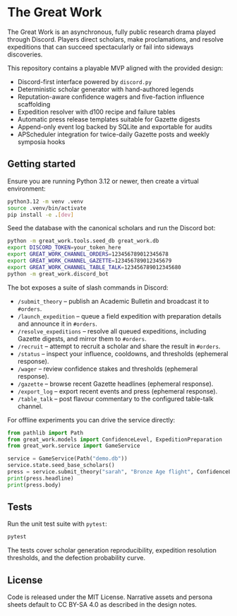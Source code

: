 # The Great Work

The Great Work is an asynchronous, fully public research drama played through Discord. Players direct scholars, make proclamations, and resolve expeditions that can succeed spectacularly or fail into sideways discoveries.

This repository contains a playable MVP aligned with the provided design:

* Discord-first interface powered by `discord.py`
* Deterministic scholar generator with hand-authored legends
* Reputation-aware confidence wagers and five-faction influence scaffolding
* Expedition resolver with d100 recipe and failure tables
* Automatic press release templates suitable for Gazette digests
* Append-only event log backed by SQLite and exportable for audits
* APScheduler integration for twice-daily Gazette posts and weekly symposia hooks

## Getting started

Ensure you are running Python 3.12 or newer, then create a virtual environment:

```bash
python3.12 -m venv .venv
source .venv/bin/activate
pip install -e .[dev]
```

Seed the database with the canonical scholars and run the Discord bot:

```bash
python -m great_work.tools.seed_db great_work.db
export DISCORD_TOKEN=your_token_here
export GREAT_WORK_CHANNEL_ORDERS=123456789012345678
export GREAT_WORK_CHANNEL_GAZETTE=123456789012345679
export GREAT_WORK_CHANNEL_TABLE_TALK=123456789012345680
python -m great_work.discord_bot
```

The bot exposes a suite of slash commands in Discord:

* `/submit_theory` – publish an Academic Bulletin and broadcast it to `#orders`.
* `/launch_expedition` – queue a field expedition with preparation details and announce it in `#orders`.
* `/resolve_expeditions` – resolve all queued expeditions, including Gazette digests, and mirror them to `#orders`.
* `/recruit` – attempt to recruit a scholar and share the result in `#orders`.
* `/status` – inspect your influence, cooldowns, and thresholds (ephemeral response).
* `/wager` – review confidence stakes and thresholds (ephemeral response).
* `/gazette` – browse recent Gazette headlines (ephemeral response).
* `/export_log` – export recent events and press (ephemeral response).
* `/table_talk` – post flavour commentary to the configured table-talk channel.

For offline experiments you can drive the service directly:

```python
from pathlib import Path
from great_work.models import ConfidenceLevel, ExpeditionPreparation
from great_work.service import GameService

service = GameService(Path("demo.db"))
service.state.seed_base_scholars()
press = service.submit_theory("sarah", "Bronze Age flight", ConfidenceLevel.CERTAIN, ["s.ironquill"], "Friday 20:00")
print(press.headline)
print(press.body)
```

## Tests

Run the unit test suite with `pytest`:

```bash
pytest
```

The tests cover scholar generation reproducibility, expedition resolution thresholds, and the defection probability curve.

## License

Code is released under the MIT License. Narrative assets and persona sheets default to CC BY-SA 4.0 as described in the design notes.
